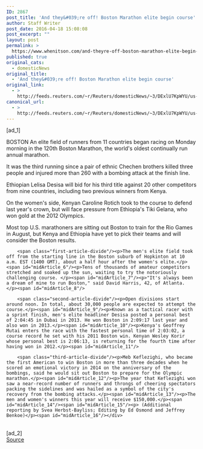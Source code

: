 ```yaml
---
ID: 2867
post_title: 'And they&#039;re off! Boston Marathon elite begin course'
author: Staff Writer
post_date: 2016-04-18 15:08:08
post_excerpt: ""
layout: post
permalink: >
  https://www.whenitson.com/and-theyre-off-boston-marathon-elite-begin-course/
published: true
original_cats:
  - domesticNews
original_title:
  - 'And they&#039;re off! Boston Marathon elite begin course'
original_link:
  - >
    http://feeds.reuters.com/~r/Reuters/domesticNews/~3/DExlU7KpWYU/us-athletics-usa-boston-scene-idUSKCN0XF1BA
canonical_url:
  - >
    http://feeds.reuters.com/~r/Reuters/domesticNews/~3/DExlU7KpWYU/us-athletics-usa-boston-scene-idUSKCN0XF1BA
---
```

 [ad_1]
<br><div id="articleText">
<span id="midArticle_start"/>

<span id="midArticle_0"/><span class="focusParagraph" readability="4"><p><span class="articleLocation">BOSTON</span> An elite field of runners from 11 countries began racing on Monday morning in the 120th Boston Marathon, the world's oldest continually run annual marathon.</p></span><span id="midArticle_1"/><p>It was the third running since a pair of ethnic Chechen brothers killed three people and injured more than 260 with a bombing attack at the finish line.</p><span id="midArticle_2"/><p>Ethiopian Lelisa Desisa will bid for his third title against 20 other competitors from nine countries, including two previous winners from Kenya.</p><span id="midArticle_3"/><p>On the women's side, Kenyan Caroline Rotich took to the course to defend last year's crown, but will face pressure from Ethiopia's Tiki Gelana, who won gold at the 2012 Olympics.</p><span id="midArticle_4"/><p>Most top U.S. marathoners are sitting out Boston to train for the Rio Games in August, but Kenya and Ethiopia have yet to pick their teams and will consider the Boston results.</p><span id="midArticle_5"/>
        
        <span class="first-article-divide"/><p>The men's elite field took off from the starting line in the Boston suburb of Hopkinton at 10 a.m. EST (1400 GMT), about a half hour after the women's elite.</p><span id="midArticle_6"/><p>Tens of thousands of amateur competitors stretched and soaked up the sun, waiting to try the notoriously challenging course. </p><span id="midArticle_7"/><p>"It's always been a dream of mine to run Boston," said David Harris, 42, of Atlanta. </p><span id="midArticle_8"/>
        
        <span class="second-article-divide"/><p>Open divisions start around noon. In total, about 30,000 people are expected to attempt the course.</p><span id="midArticle_9"/><p>Known as a tactical racer with a sprint finish, men's elite headliner Desisa posted a personal best of 2:04:45 in Dubai in 2013. He won Boston in 2:09:17 last year and also won in 2013.</p><span id="midArticle_10"/><p>Kenya's Geoffrey Mutai enters the race with the fastest personal time of 2:03:02, a course record he set with his 2011 Boston win. Kenyan Wesley Korir whose personal best is 2:06:13, is returning for the fourth time after having won in 2012.</p><span id="midArticle_11"/>
        
        <span class="third-article-divide"/><p>Meb Keflezighi, who became the first American to win Boston in more than three decades when he scored an emotional victory in 2014 on the anniversary of the bombings, said he would sit out Boston to prepare for the Olympic marathon.</p><span id="midArticle_12"/><p>The year that Keflezighi won saw a near-record number of runners and throngs of cheering spectators packing the sidelines and was hailed as a symbol of the city's recovery from the bombing attacks.</p><span id="midArticle_13"/><p>The men and women's winners this year will receive $150,000.</p><span id="midArticle_14"/><span id="midArticle_15"/><p> (Additional reporting by Svea Herbst-Bayliss; Editing by Ed Osmond and Jeffrey Benkoe)</p><span id="midArticle_16"/></div>
<br>[ad_2]
<br><a href="http://feeds.reuters.com/~r/Reuters/domesticNews/~3/DExlU7KpWYU/us-athletics-usa-boston-scene-idUSKCN0XF1BA">Source </a>